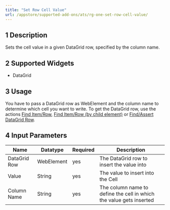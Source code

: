 ```yaml
---
title: "Set Row Cell Value"
url: /appstore/supported-add-ons/ats/rg-one-set-row-cell-value/
---
```


## 1 Description

Sets the cell value in a given DataGrid row, specified by the column name.

## 2 Supported Widgets

* DataGrid

## 3 Usage

You have to pass a DataGrid row as WebElement and the column name to determine which cell you want to write. To get the DataGrid row, use the actions [Find Item/Row](/appstore/supported-add-ons/ats/rg-one-find-itemrow/), [Find Item/Row (by child element)](/appstore/supported-add-ons/ats/rg-one-find-itemrow-by-child/) or [Find/Assert DataGrid Row](/appstore/supported-add-ons/ats/rg-one-findassert-datagrid-row/).    

## 4 Input Parameters

Name | Datatype |Required| Description
--- | --- | --- | ---
DataGrid Row | WebElement |yes| The DataGrid row to insert the value into
Value | String |yes| The value to insert into the Cell
Column Name | String |yes| The column name to define the cell in which the value gets inserted
